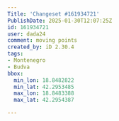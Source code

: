 ```yaml
---
Title: 'Changeset #161934721'
PublishDate: 2025-01-30T12:07:25Z
id: 161934721
user: dada24
comment: moving points
created_by: iD 2.30.4
tags:
- Montenegro
- Budva
bbox:
  min_lon: 18.8482822
  min_lat: 42.2953485
  max_lon: 18.8483388
  max_lat: 42.2954387

---
```

